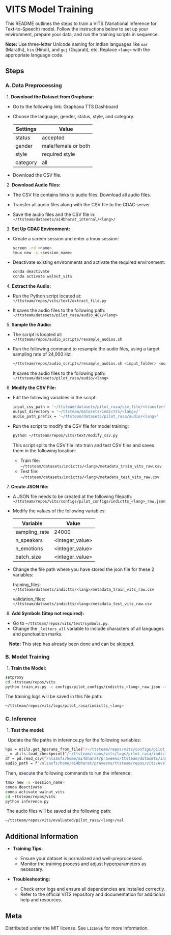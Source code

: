
# VITS Model Training

This README outlines the steps to train a VITS (Variational Inference for Text-to-Speech) model. Follow the instructions below to set up your environment, prepare your data, and run the training scripts in sequence.

**Note:** Use three-letter Unicode naming for Indian languages like `mar` (Marathi), `hin` (Hindi), and `guj` (Gujarati), etc. Replace `<lang>` with the appropriate language code.

## Steps

### A. Data Preprocessing

&nbsp;1. **Download the Dataset from Graphana:**
* Go to the following link: Graphana TTS Dashboard
* Choose the language, gender, status, style, and category.

    | Settings   | Value  |
    | ------------- | ------------- |
    |  status  | accepted |
    | gender  | male/female or both |
    |  style  | required style |
    | category  | all |

* Download the CSV file.

&nbsp;2. **Download Audio Files:**

 - The CSV file contains links to audio files. Download all audio files.
- Transfer all audio files along with the CSV file to the CDAC server.

- Save the audio files and the CSV file in: `
    ~/ttsteam/datasets/ai4bharat_internal/<lang>/
    `
  
&nbsp;3. **Set Up CDAC Environment:**

- Create a screen session and enter a tmux session:
    ```bash
    screen -rd <name>
    tmux new -s <session_name>
    ```

- Deactivate existing environments and activate the required environment:
    ```bash
    conda deactivate
    conda activate walnut_vits
    ```

&nbsp;4. **Extract the Audio:**

- Run the Python script located at: `~/ttsteam/repos/vits/text/extract_file.py`

- It saves the audio files to the following path: `~/ttsteam/datasets/pilot_rasa/audio_48k/<lang>`

&nbsp;5. **Sample the Audio:**

- The script is located at: `~/ttsteam/repos/audio_scripts/resample_audios.sh`

- Run the following command to resample the audio files, using a target sampling rate of 24,000 Hz:

    ```bash
    ~/ttsteam/repos/audio_scripts/resample_audios.sh <input_folder> <output_folder> <num_worker_threads> <target_sampling_rate>
    ```

    It saves the audio files to the following path: `~/ttsteam/datasets/pilot_rasa/audio/<lang>`

&nbsp;6. **Modify the CSV File:**

- Edit the following variables in the script:
    ```bash
    input_csv_path = '~/ttsteam/datasets/pilot_rasa/csv_file/<transferred_csv_file_name>'
    output_directory = '~/ttsteam/datasets/indictts/<lang>/'
    audio_path_prefix = '~/ttsteam/datasets/pilot_rasa/audio/<lang>'
    ```

- Run the script to modify the CSV file for model training:
    ```bash
    python ~/ttsteam/repos/vits/text/modify_csv.py
    ```

    This script splits the CSV file into train and test CSV files and saves them in the following location:
    - Train file: `~/ttsteam/datasets/indictts/<lang>/metadata_train_vits_raw.csv`
    - Test file: `~/ttsteam/datasets/indictts/<lang>/metadata_test_vits_raw.csv`

&nbsp;7. **Create JSON  file:**

* A JSON file needs to be created at the following filepath: `~/ttsteam/repos/vits/configs/pilot_configs/indictts_<lang>_raw.json`


* Modify the values of the following variables:



    | Variable   | Value  |
    | ------------- | ------------- |
    | sampling_rate | 24000 |
    | n_speakers  | <integer_value> |
    | n_emotions  | <integer_value> |
    | batch_size  | <integer_value> |
  


* Change the file path where you have stored the json file for these 2 variables:

    training_files: `~/ttsteam/datasets/indictts/<lang>/metadata_train_vits_raw.csv`

    validation_files: `~/ttsteam/datasets/indictts/<lang>/metadata_test_vits_raw.csv`


&nbsp;8. **Add Symbols (Step not required):**

- Go to `~/ttsteam/repos/vits/text/symbols.py`.
- Change the `_letters_all` variable to include characters of all languages and punctuation marks.
      
&nbsp; &nbsp;**Note:** This step has already been done and can be skipped.

### B. Model Training
    
 &nbsp;1. **Train the Model:**


```bash
setproxy
cd ~ttsteam/repos/vits
python train_ms.py -c configs/pilot_configs/indictts_<lang>_raw.json -m pilot_rasa/indictts_<lang>
```

The training logs will be saved in this file path: 

```bash 
~/ttsteam/repos/vits/logs/pilot_rasa/indictts_<lang>
```

### C. Inference
    
 &nbsp;1. **Test the model:**

&nbsp;&nbsp;Update the file paths in inference.py for the following variables:

```bash
hps = utils.get_hparams_from_file("/~/ttsteam/repos/vits/configs/pilot_configs/indictts_<lang>_raw.json")
_ = utils.load_checkpoint("/~/ttsteam/repos/vits/logs/pilot_rasa/indictts_<lang>/<last_checkpoint>.pth", net_g, None)
df = pd.read_csv("/nlsasfs/home/ai4bharat/praveens/ttsteam/datasets/indictts/<lang>/metadata_test_vits_raw.csv", header=None, sep="|")
audio_path = f'/nlsasfs/home/ai4bharat/praveens/ttsteam/repos/vits/evaluated/pilot_rasa/<lang>/val'
```

Then, execute the following commands to run the inference:

```bash
tmux new -s <session_name>
conda deactivate
conda activate walnut_vits
cd ~ttsteam/repos/vits
python inference.py
```

&nbsp;The audio files will be saved at the following path:

```bash 
~/ttsteam/repos/vits/evaluated/pilot_rasa/<lang>/val
```


## Additional Information

- **Training Tips:**
    - Ensure your dataset is normalized and well-preprocessed.
    - Monitor the training process and adjust hyperparameters as necessary.

- **Troubleshooting:**
    - Check error logs and ensure all dependencies are installed correctly.
    - Refer to the official VITS repository and documentation for additional help and resources.


## Meta
Distributed under the MIT license. See ``LICENSE`` for more information.
